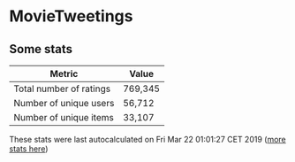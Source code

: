 # MovieTweetings
## Some stats

Metric | Value
--- | ---
Total number of ratings                 | 769,345
Number of unique users                  | 56,712
Number of unique items                  | 33,107
These stats were last autocalculated on Fri Mar 22 01:01:27 CET 2019  ([more stats here](./stats.md))

